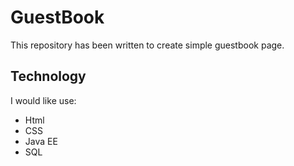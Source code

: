 # GuestBook
This repository has been written to create simple guestbook page.
## Technology
I would like use:
* Html
* CSS
* Java EE
* SQL
